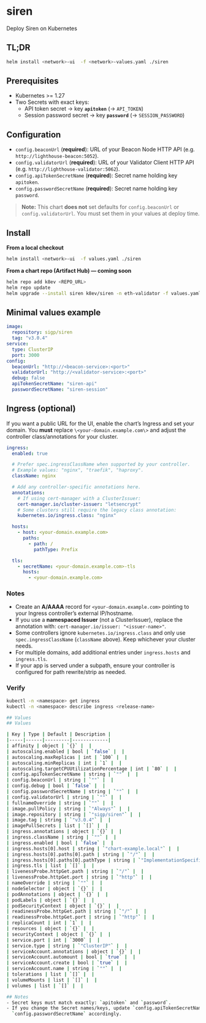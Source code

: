 # siren

Deploy Siren on Kubernetes

## TL;DR
```bash
helm install <network>-ui  -f <network>-values.yaml ./siren
```

## Prerequisites
- Kubernetes >= 1.27
- Two Secrets with exact keys:
  - API token secret → key **`apitoken`** (→ `API_TOKEN`)
  - Session password secret → key **`password`** (→ `SESSION_PASSWORD`)

## Configuration
- `config.beaconUrl` (**required**): URL of your Beacon Node HTTP API (e.g. `http://lighthouse-beacon:5052`).
- `config.validatorUrl` (**required**): URL of your Validator Client HTTP API (e.g. `http://lighthouse-validator:5062`).
- `config.apiTokenSecretName` (**required**): Secret name holding key `apitoken`.
- `config.passwordSecretName` (**required**): Secret name holding key `password`.

> **Note:** This chart **does not** set defaults for `config.beaconUrl` or
> `config.validatorUrl`. You must set them in your values at deploy time.

## Install

**From a local checkout**
```bash
helm install <network>-ui  -f values.yaml ./siren
```

**From a chart repo (Artifact Hub) — coming soon**
```bash
helm repo add k8ev <REPO_URL>
helm repo update
helm upgrade --install siren k8ev/siren -n eth-validator -f values.yaml
```

## Minimal values example
```yaml
image:
  repository: sigp/siren
  tag: "v3.0.4"
service:
  type: ClusterIP
  port: 3000
config:
  beaconUrl: "http://<beacon-service>:<port>"
  validatorUrl: "http://<validator-service>:<port>"
  debug: false
  apiTokenSecretName: "siren-api"
  passwordSecretName: "siren-session"
```

## Ingress (optional)

If you want a public URL for the UI, enable the chart’s Ingress and set your domain.
You **must** replace `\<your-domain.example.com\>` and adjust the controller class/annotations for your cluster.

```yaml
ingress:
  enabled: true

  # Prefer spec.ingressClassName when supported by your controller.
  # Example values: "nginx", "traefik", "haproxy".
  className: nginx

  # Add any controller-specific annotations here.
  annotations:
    # If using cert-manager with a ClusterIssuer:
    cert-manager.io/cluster-issuer: "letsencrypt"
    # Some clusters still require the legacy class annotation:
    kubernetes.io/ingress.class: "nginx"

  hosts:
    - host: <your-domain.example.com>
      paths:
        - path: /
          pathType: Prefix

  tls:
    - secretName: <your-domain.example.com>-tls
      hosts:
        - <your-domain.example.com>
```

### Notes
- Create an **A/AAAA** record for `<your-domain.example.com>` pointing to your Ingress controller’s external IP/hostname.
- If you use a **namespaced Issuer** (not a ClusterIssuer), replace the annotation with: `cert-manager.io/issuer: "<issuer-name>"`.
- Some controllers ignore `kubernetes.io/ingress.class` and only use `spec.ingressClassName` (`className` above). Keep whichever your cluster needs.
- For multiple domains, add additional entries under `ingress.hosts` and `ingress.tls`.
- If your app is served under a subpath, ensure your controller is configured for path rewrite/strip as needed.

### Verify
```bash
kubectl -n <namespace> get ingress
kubectl -n <namespace> describe ingress <release-name>

## Values
## Values

| Key | Type | Default | Description |
|-----|------|---------|-------------|
| affinity | object | `{}` |  |
| autoscaling.enabled | bool | `false` |  |
| autoscaling.maxReplicas | int | `100` |  |
| autoscaling.minReplicas | int | `1` |  |
| autoscaling.targetCPUUtilizationPercentage | int | `80` |  |
| config.apiTokenSecretName | string | `""` |  |
| config.beaconUrl | string | `""` |  |
| config.debug | bool | `false` |  |
| config.passwordSecretName | string | `""` |  |
| config.validatorUrl | string | `""` |  |
| fullnameOverride | string | `""` |  |
| image.pullPolicy | string | `"Always"` |  |
| image.repository | string | `"sigp/siren"` |  |
| image.tag | string | `"v3.0.4"` |  |
| imagePullSecrets | list | `[]` |  |
| ingress.annotations | object | `{}` |  |
| ingress.className | string | `""` |  |
| ingress.enabled | bool | `false` |  |
| ingress.hosts[0].host | string | `"chart-example.local"` |  |
| ingress.hosts[0].paths[0].path | string | `"/"` |  |
| ingress.hosts[0].paths[0].pathType | string | `"ImplementationSpecific"` |  |
| ingress.tls | list | `[]` |  |
| livenessProbe.httpGet.path | string | `"/"` |  |
| livenessProbe.httpGet.port | string | `"http"` |  |
| nameOverride | string | `""` |  |
| nodeSelector | object | `{}` |  |
| podAnnotations | object | `{}` |  |
| podLabels | object | `{}` |  |
| podSecurityContext | object | `{}` |  |
| readinessProbe.httpGet.path | string | `"/"` |  |
| readinessProbe.httpGet.port | string | `"http"` |  |
| replicaCount | int | `1` |  |
| resources | object | `{}` |  |
| securityContext | object | `{}` |  |
| service.port | int | `3000` |  |
| service.type | string | `"ClusterIP"` |  |
| serviceAccount.annotations | object | `{}` |  |
| serviceAccount.automount | bool | `true` |  |
| serviceAccount.create | bool | `true` |  |
| serviceAccount.name | string | `""` |  |
| tolerations | list | `[]` |  |
| volumeMounts | list | `[]` |  |
| volumes | list | `[]` |  |

## Notes
- Secret keys must match exactly: `apitoken` and `password`.
- If you change the Secret names/keys, update `config.apiTokenSecretName` and/or
  `config.passwordSecretName` accordingly.
